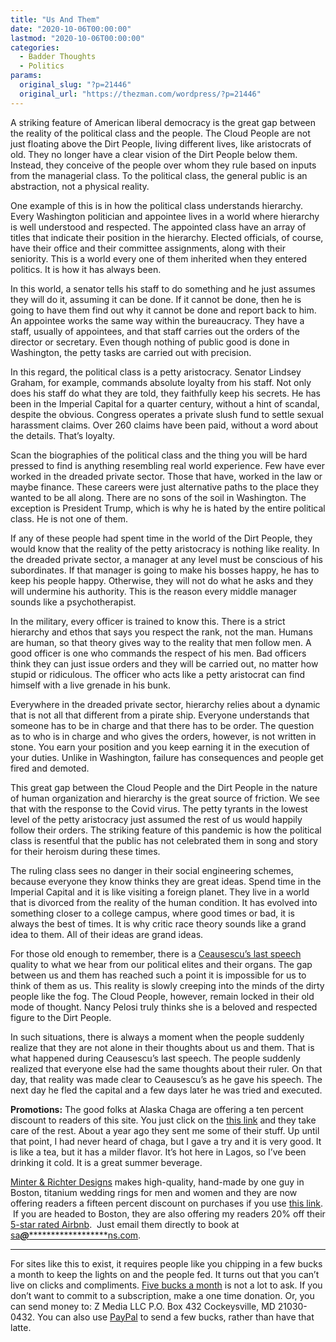 ```yaml
---
title: "Us And Them"
date: "2020-10-06T00:00:00"
lastmod: "2020-10-06T00:00:00"
categories:
  - Badder Thoughts
  - Politics
params:
  original_slug: "?p=21446"
  original_url: "https://thezman.com/wordpress/?p=21446"
---
```


A striking feature of American liberal democracy is the great gap
between the reality of the political class and the people. The Cloud
People are not just floating above the Dirt People, living different
lives, like aristocrats of old. They no longer have a clear vision of
the Dirt People below them. Instead, they conceive of the people over
whom they rule based on inputs from the managerial class. To the
political class, the general public is an abstraction, not a physical
reality.

One example of this is in how the political class understands hierarchy.
Every Washington politician and appointee lives in a world where
hierarchy is well understood and respected. The appointed class have an
array of titles that indicate their position in the hierarchy. Elected
officials, of course, have their office and their committee assignments,
along with their seniority. This is a world every one of them inherited
when they entered politics. It is how it has always been.

In this world, a senator tells his staff to do something and he just
assumes they will do it, assuming it can be done. If it cannot be done,
then he is going to have them find out why it cannot be done and report
back to him. An appointee works the same way within the bureaucracy.
They have a staff, usually of appointees, and that staff carries out the
orders of the director or secretary. Even though nothing of public good
is done in Washington, the petty tasks are carried out with precision.

In this regard, the political class is a petty aristocracy. Senator
Lindsey Graham, for example, commands absolute loyalty from his staff.
Not only does his staff do what they are told, they faithfully keep his
secrets. He has been in the Imperial Capital for a quarter century,
without a hint of scandal, despite the obvious. Congress operates a
private slush fund to settle sexual harassment claims. Over 260 claims
have been paid, without a word about the details. That’s loyalty.

Scan the biographies of the political class and the thing you will be
hard pressed to find is anything resembling real world experience. Few
have ever worked in the dreaded private sector. Those that have, worked
in the law or maybe finance. These careers were just alternative paths
to the place they wanted to be all along. There are no sons of the soil
in Washington. The exception is President Trump, which is why he is
hated by the entire political class. He is not one of them.

If any of these people had spent time in the world of the Dirt People,
they would know that the reality of the petty aristocracy is nothing
like reality. In the dreaded private sector, a manager at any level must
be conscious of his subordinates. If that manager is going to make his
bosses happy, he has to keep his people happy. Otherwise, they will not
do what he asks and they will undermine his authority. This is the
reason every middle manager sounds like a psychotherapist.

In the military, every officer is trained to know this. There is a
strict hierarchy and ethos that says you respect the rank, not the man.
Humans are human, so that theory gives way to the reality that men
follow men. A good officer is one who commands the respect of his men.
Bad officers think they can just issue orders and they will be carried
out, no matter how stupid or ridiculous. The officer who acts like a
petty aristocrat can find himself with a live grenade in his bunk.

Everywhere in the dreaded private sector, hierarchy relies about a
dynamic that is not all that different from a pirate ship. Everyone
understands that someone has to be in charge and that there has to be
order. The question as to who is in charge and who gives the orders,
however, is not written in stone. You earn your position and you keep
earning it in the execution of your duties. Unlike in Washington,
failure has consequences and people get fired and demoted.

This great gap between the Cloud People and the Dirt People in the
nature of human organization and hierarchy is the great source of
friction. We see that with the response to the Covid virus. The petty
tyrants in the lowest level of the petty aristocracy just assumed the
rest of us would happily follow their orders. The striking feature of
this pandemic is how the political class is resentful that the public
has not celebrated them in song and story for their heroism during these
times.

The ruling class sees no danger in their social engineering schemes,
because everyone they know thinks they are great ideas. Spend time in
the Imperial Capital and it is like visiting a foreign planet. They live
in a world that is divorced from the reality of the human condition. It
has evolved into something closer to a college campus, where good times
or bad, it is always the best of times. It is why critic race theory
sounds like a grand idea to them. All of their ideas are grand ideas.

For those old enough to remember, there is a
<a href="https://www.youtube.com/watch?v=wWIbCtz_Xwk"
rel="noopener noreferrer" target="_blank">Ceausescu’s last speech</a>
quality to what we hear from our political elites and their organs. The
gap between us and them has reached such a point it is impossible for us
to think of them as us. This reality is slowly creeping into the minds
of the dirty people like the fog. The Cloud People, however, remain
locked in their old mode of thought. Nancy Pelosi truly thinks she is a
beloved and respected figure to the Dirt People.

In such situations, there is always a moment when the people suddenly
realize that they are not alone in their thoughts about us and them.
That is what happened during Ceausescu’s last speech. The people
suddenly realized that everyone else had the same thoughts about their
ruler. On that day, that reality was made clear to Ceausescu’s as he
gave his speech. The next day he fled the capital and a few days later
he was tried and executed.

**Promotions:** The good folks at Alaska Chaga are offering a ten
percent discount to readers of this site. You just click on the
<a href="https://alaskachaga.us/discount/ZMAN" rel="noopener noreferrer"
target="_blank">this link</a> and they take care of the rest. About a
year ago they sent me some of their stuff. Up until that point, I had
never heard of chaga, but I gave a try and it is very good. It is like a
tea, but it has a milder flavor. It’s hot here in Lagos, so I’ve been
drinking it cold. It is a great summer beverage.

<a href="https://www.minterandrichterdesigns.com/"
rel="noreferrer nofollow noopener" target="_blank">Minter &amp; Richter
Designs</a> makes high-quality, hand-made by one guy in Boston, titanium
wedding rings for men and women and they are now offering readers a
fifteen percent discount on purchases if you use
<a href="https://www.minterandrichterdesigns.com/discount/ZMAN"
rel="noreferrer nofollow noopener" target="_blank">this link</a>. 
 <span class="highlight"><span class="colour"><span class="font"><span class="size">If
you are headed to Boston, they are also offering my readers 20% off
their <a
href="https://www.airbnb.com/users/7988017/listings?user_id=7988017&amp;s=3"
rel="noopener noreferrer" target="_blank">5-star rated Airbnb</a>.  Just
email them directly to book at
<a href="mailto:sa***@*********************ns.com"
data-original-string="j0Zk6C9i5h50XSLeYd6ZdA==cb7NmShJYErpE7Kowd+naGm0piFuP6wtHWEzb3o/PA5YIqIGQRJsqdKH8h6WrL1voT6"><span
class="apbct-email-encoder"
data-original-string="KBZcfMyDvSXnM05eNQeIXQ==cb721evlzcfVBjhAsMeCQ1D3aFjE9oUsgdq6urUEY5LPusCI1eCMWm0H156VfOCzPko"
title="This contact has been encoded by Anti-Spam by CleanTalk. Click to decode. To finish the decoding make sure that JavaScript is enabled in your browser.">sa<span
class="apbct-blur">***</span>@<span
class="apbct-blur">*********************</span>ns.com</span></a>.</span></span></span></span>

------------------------------------------------------------------------

For sites like this to exist, it requires people like you chipping in a
few bucks a month to keep the lights on and the people fed. It turns out
that you can’t live on clicks and compliments.
<a href="https://www.subscribestar.com/the-z-blog"
rel="noopener noreferrer" target="_blank">Five bucks a month</a> is not
a lot to ask. If you don’t want to commit to a subscription, make a one
time donation. Or, you can send money to: Z Media LLC P.O. Box 432
Cockeysville, MD 21030-0432. You can also use <a
href="https://www.paypal.com/cgi-bin/webscr?cmd=_s-xclick&amp;hosted_button_id=UDAS2Q8JYA6CN&amp;source=url"
rel="noopener noreferrer" target="_blank">PayPal</a> to send a few
bucks, rather than have that latte.
